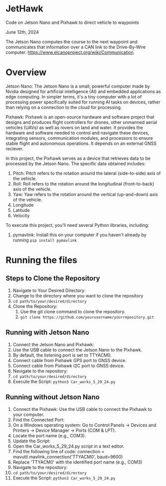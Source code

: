 # JetHawk
Code on Jetson Nano and Pixhawk to direct vehicle to waypoints

June 12th, 2024

The Jetson Nano computes the course to the next waypoint and communicates that information over a CAN link to the Drive-By-Wire computer.
https://www.elcanoproject.org/wiki/Communication

# Overview
Jetson Nano: The Jetson Nano is a small, powerful computer made by Nvidia designed for artificial intelligence (AI) and embedded applications as edge computing. In simpler terms, it's a tiny computer with a lot of processing power specifically suited for running AI tasks on devices, rather than relying on a connection to the cloud for processing.

Pixhawk: Pixhawk is an open-source hardware and software project that designs and produces flight controllers for drones, other unmanned aerial vehicles (UAVs) as well as rovers on land and water. It provides the hardware and software needed to control and navigate these devices, integrating sensors, communication modules, and processors to ensure stable flight and autonomous operations. It depends on an external GNSS reciever.

In this project, the Pixhawk serves as a device that retrieves data to be processed by the Jetson Nano. The specific data obtained includes:
1. Pitch: Pitch refers to the rotation around the lateral (side-to-side) axis of the vehicle.
2. Roll: Roll refers to the rotation around the longitudinal (front-to-back) axis of the vehicle.
3. Yaw: Yaw refers to the rotation around the vertical (up-and-down) axis of the vehicle.
4. Longitude
5. Latitude
6. Velocity

To execute this project, you'll need several Python libraries, including:
1. pymavlink: Install this on your computer if you haven't already by running `pip install pymavlink`

# Running the files
## Steps to Clone the Repository
1. Navigate to Your Desired Directory:
  1. Change to the directory where you want to clone the repository
  2. `cd path/to/your/desired/directory`
2. Clone the Repository:
   1. Use the git clone command to clone the repository.
   2. `git clone https://github.com/yourusername/yourrepository.git`

## Running with Jetson Nano
1. Connect the Jetson Nano and Pixhawk:
  1. Use the USB cable to connect the Jetson Nano to the Pixhawk.
  2. By default, the listening port is set to TTYACM0.
  3. Connect cable from Pixhawk GPS port to GNSS device.
  4. Connect cable from Pixhawk I2C port to GNSS device.
2. Navigate to the repository:
  1. `cd path/to/your/desired/directory`
3. Execute the Script: `python3 Car_works_5_29_24.py`

## Running without Jetson Nano
1. Connect the Pixhawk: Use the USB cable to connect the Pixhawk to your computer.
2. Find the Connected Port:
  1. On a Windows operating system: Go to Control Panels -> Devices and Printers -> Device Manager -> Ports (COM & LPT).
  2. Locate the port name (e.g., COM3).
3. Update the Script:
  1. Open the Car_works_5_29_24.py script in a text editor.
  2. Find the following line of code: connection = mavutil.mavlink_connection('TTYACM0', baud=9600)
  3. Replace 'TTYACM0' with the identified port name (e.g., COM3)
4. Navigate to the repository:
  1. `cd path/to/your/desired/directory`
5. Execute the Script: `python3 Car_works_5_29_24.py`



